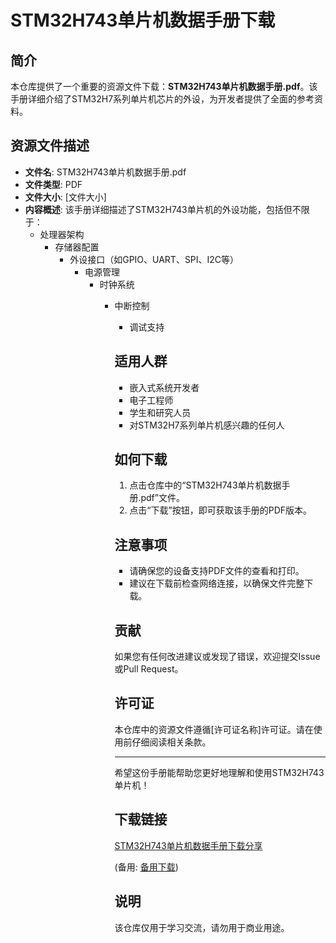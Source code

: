 # STM32H743单片机数据手册下载

## 简介

本仓库提供了一个重要的资源文件下载：**STM32H743单片机数据手册.pdf**。该手册详细介绍了STM32H7系列单片机芯片的外设，为开发者提供了全面的参考资料。

## 资源文件描述

- **文件名**: STM32H743单片机数据手册.pdf
- **文件类型**: PDF
- **文件大小**: [文件大小]
- **内容概述**: 该手册详细描述了STM32H743单片机的外设功能，包括但不限于：
  - 处理器架构
    - 存储器配置
      - 外设接口（如GPIO、UART、SPI、I2C等）
        - 电源管理
          - 时钟系统
            - 中断控制
              - 调试支持

              ## 适用人群

              - 嵌入式系统开发者
              - 电子工程师
              - 学生和研究人员
              - 对STM32H7系列单片机感兴趣的任何人

              ## 如何下载

              1. 点击仓库中的“STM32H743单片机数据手册.pdf”文件。
              2. 点击“下载”按钮，即可获取该手册的PDF版本。

              ## 注意事项

              - 请确保您的设备支持PDF文件的查看和打印。
              - 建议在下载前检查网络连接，以确保文件完整下载。

              ## 贡献

              如果您有任何改进建议或发现了错误，欢迎提交Issue或Pull Request。

              ## 许可证

              本仓库中的资源文件遵循[许可证名称]许可证。请在使用前仔细阅读相关条款。

              ---

              希望这份手册能帮助您更好地理解和使用STM32H743单片机！

              ## 下载链接
              [STM32H743单片机数据手册下载分享](https://pan.quark.cn/s/f72416b8e45a) 

              (备用: [备用下载](https://pan.baidu.com/s/12hidOEgKgx9ZMLMBco7bqg?pwd=1234))

              ## 说明

              该仓库仅用于学习交流，请勿用于商业用途。
